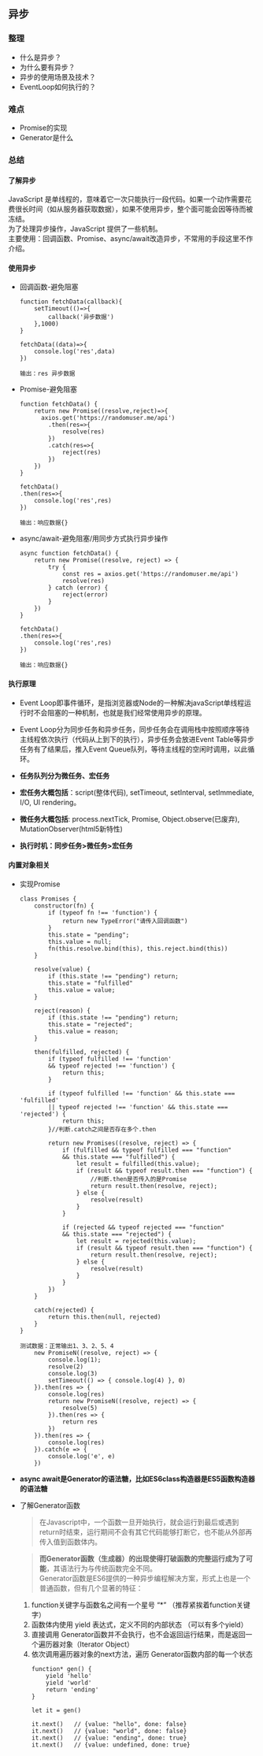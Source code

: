 ## 异步

### 整理
+ 什么是异步？
+ 为什么要有异步？
+ 异步的使用场景及技术？
+ EventLoop如何执行的？

### 难点
+ Promise的实现
+ Generator是什么

### 总结

#### 了解异步
JavaScript 是单线程的，意味着它一次只能执行一段代码。如果一个动作需要花费很长时间（如从服务器获取数据），如果不使用异步，整个面可能会因等待而被冻结。  
为了处理异步操作，JavaScript 提供了一些机制。  
主要使用：回调函数、Promise、async/await改造异步，不常用的手段这里不作介绍。
#### 使用异步
- 回调函数-避免阻塞  
    ```
    function fetchData(callback){
        setTimeout(()=>{
            callback('异步数据')
        },1000)
    }

    fetchData((data)=>{
        console.log('res',data)
    })

    输出：res 异步数据
    ```
- Promise-避免阻塞
    ```
    function fetchData() {
        return new Promise((resolve,reject)=>{
          axios.get('https://randomuser.me/api')
            .then(res=>{
                resolve(res)
            })
            .catch(res=>{
                reject(res)
            })
        })
    }

    fetchData()
    .then(res=>{
        console.log('res',res)
    })

    输出：响应数据{}
    ```
- async/await-避免阻塞/用同步方式执行异步操作
    ```
    async function fetchData() {
        return new Promise((resolve, reject) => {
            try {
                const res = axios.get('https://randomuser.me/api')
                resolve(res)
            } catch (error) {
                reject(error)
            }
        })
    }

    fetchData()
    .then(res=>{
        console.log('res',res)
    })

    输出：响应数据{}
    ```  
#### 执行原理
- Event Loop即事件循环，是指浏览器或Node的一种解决javaScript单线程运行时不会阻塞的一种机制，也就是我们经常使用异步的原理。  

- Event Loop分为同步任务和异步任务，同步任务会在调用栈中按照顺序等待主线程依次执行（代码从上到下的执行），异步任务会放进Event Table等异步任务有了结果后，推入Event Queue队列，等待主线程的空闲时调用，以此循环。

- **任务队列分为微任务、宏任务**
- **宏任务大概包括**：script(整体代码), setTimeout, setInterval, setImmediate, I/O, UI rendering。

- **微任务大概包括**: process.nextTick, Promise, Object.observe(已废弃), MutationObserver(html5新特性)

- **执行时机：同步任务>微任务>宏任务**  
#### 内置对象相关
- 实现Promise
    ```
    class Promises {
        constructor(fn) {
            if (typeof fn !== 'function') {
                return new TypeError("请传入回调函数")
            }
            this.state = "pending";
            this.value = null;
            fn(this.resolve.bind(this), this.reject.bind(this))
        }

        resolve(value) {
            if (this.state !== "pending") return;
            this.state = "fulfilled"
            this.value = value;
        }

        reject(reason) {
            if (this.state !== "pending") return;
            this.state = "rejected";
            this.value = reason;
        }

        then(fulfilled, rejected) {
            if (typeof fulfilled !== 'function' 
            && typeof rejected !== 'function') {
                return this;
            }

            if (typeof fulfilled !== 'function' && this.state === 'fulfilled' 
            || typeof rejected !== 'function' && this.state === 'rejected') {
                return this;
            }//判断.catch之间是否存在多个.then

            return new Promises((resolve, reject) => {
                if (fulfilled && typeof fulfilled === "function" 
                && this.state === "fulfilled") {
                    let result = fulfilled(this.value);
                    if (result && typeof result.then === "function") {
                        //判断.then是否传入的是Promise
                        return result.then(resolve, reject);
                    } else {
                        resolve(result)
                    }
                }

                if (rejected && typeof rejected === "function" 
                && this.state === "rejected") {
                    let result = rejected(this.value);
                    if (result && typeof result.then === "function") {
                        return result.then(resolve, reject);
                    } else {
                        resolve(result)
                    }
                }
            })
        }

        catch(rejected) {
            return this.then(null, rejected)
        }
    }

    测试数据：正常输出1、3、2、5、4
        new PromiseN((resolve, reject) => {
            console.log(1);
            resolve(2)
            console.log(3)
            setTimeout(() => { console.log(4) }, 0)
        }).then(res => {
            console.log(res)
            return new PromiseN((resolve, reject) => {
                resolve(5)
            }).then(res => {
                return res
            })
        }).then(res => {
            console.log(res)
        }).catch(e => {
            console.log('e', e)
        })
    ```
- **async await是Generator的语法糖，比如ES6class构造器是ES5函数构造器的语法糖**
- 了解Generator函数
  > 在Javascript中，一个函数一旦开始执行，就会运行到最后或遇到return时结束，运行期间不会有其它代码能够打断它，也不能从外部再传入值到函数体内。  

  > **而Generator函数（生成器）的出现使得打破函数的完整运行成为了可能**，其语法行为与传统函数完全不同。  
  Generator函数是ES6提供的一种异步编程解决方案，形式上也是一个普通函数，但有几个显著的特征：
  
    1. function关键字与函数名之间有一个星号 “*” （推荐紧挨着function关键字）
    2. 函数体内使用 yield 表达式，定义不同的内部状态 （可以有多个yield）
    3. 直接调用 Generator函数并不会执行，也不会返回运行结果，而是返回一个遍历器对象（Iterator Object）  
    4. 依次调用遍历器对象的next方法，遍历 Generator函数内部的每一个状态
        ```
        function* gen() {
            yield 'hello'
            yield 'world'
            return 'ending'
        }

        let it = gen()

        it.next()   // {value: "hello", done: false}
        it.next()   // {value: "world", done: false}
        it.next()   // {value: "ending", done: true}
        it.next()   // {value: undefined, done: true}
        ```




